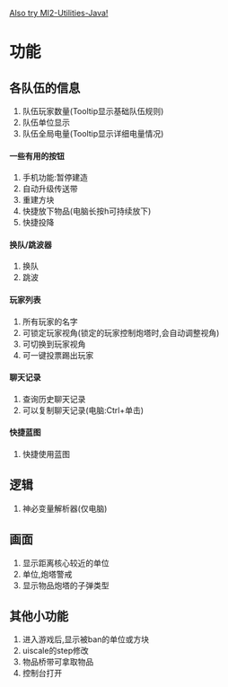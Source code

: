 [Also try MI2-Utilities-Java!](https://github.com/BlackDeluxeCat/MI2-Utilities-Java/)
# 功能
## 各队伍的信息
1. 队伍玩家数量(Tooltip显示基础队伍规则)
2. 队伍单位显示
3. 队伍全局电量(Tooltip显示详细电量情况)
#### 一些有用的按钮
1. 手机功能:暂停建造
2. 自动升级传送带
3. 重建方块
4. 快捷放下物品(电脑长按h可持续放下)
5. 快捷投降
#### 换队/跳波器
1. 换队
2. 跳波
#### 玩家列表
1. 所有玩家的名字
2. 可锁定玩家视角(锁定的玩家控制炮塔时,会自动调整视角)
3. 可切换到玩家视角
4. 可一键投票踢出玩家
#### 聊天记录
1. 查询历史聊天记录
2. 可以复制聊天记录(电脑:Ctrl+单击)
#### 快捷蓝图
1. 快捷使用蓝图
## 逻辑 
1. 神必变量解析器(仅电脑)
## 画面
1. 显示距离核心较近的单位
2. 单位,炮塔警戒
3. 显示物品炮塔的子弹类型
## 其他小功能
1. 进入游戏后,显示被ban的单位或方块
2. uiscale的step修改
3. 物品桥带可拿取物品
4. 控制台打开
